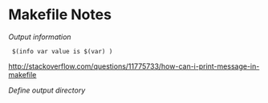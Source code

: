 # Makefile Notes 

*Output information*<br>

 ``` $(info var value is $(var) )```
 
 http://stackoverflow.com/questions/11775733/how-can-i-print-message-in-makefile
 
 *Define output directory*<br>
